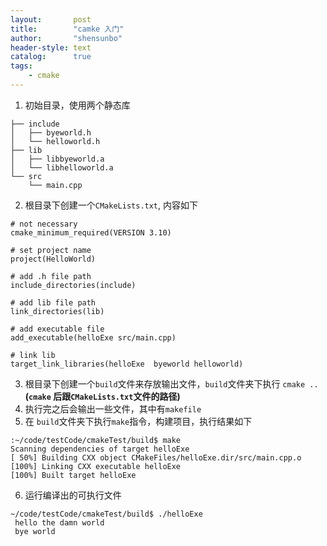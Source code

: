 ```yaml
---
layout:       post
title:        "camke 入门"
author:       "shensunbo"
header-style: text
catalog:      true
tags:
    - cmake
---
```


1. 初始目录，使用两个静态库 
```
├── include
│   ├── byeworld.h
│   └── helloworld.h
├── lib
│   ├── libbyeworld.a
│   └── libhelloworld.a
└── src
    └── main.cpp
```
2. 根目录下创建一个`CMakeLists.txt`, 内容如下 
```
# not necessary
cmake_minimum_required(VERSION 3.10)

# set project name
project(HelloWorld)

# add .h file path
include_directories(include)

# add lib file path
link_directories(lib)

# add executable file
add_executable(helloExe src/main.cpp)

# link lib 
target_link_libraries(helloExe  byeworld helloworld)

```
3. 根目录下创建一个`build`文件来存放输出文件，`build`文件夹下执行 `cmake ..` __(`cmake` 后跟`CMakeLists.txt`文件的路径)__ 
4. 执行完之后会输出一些文件，其中有`makefile` 
5. 在 `build`文件夹下执行`make`指令，构建项目，执行结果如下 
```
:~/code/testCode/cmakeTest/build$ make
Scanning dependencies of target helloExe
[ 50%] Building CXX object CMakeFiles/helloExe.dir/src/main.cpp.o
[100%] Linking CXX executable helloExe
[100%] Built target helloExe
``` 
6. 运行编译出的可执行文件 
```
~/code/testCode/cmakeTest/build$ ./helloExe 
 hello the damn world 
 bye world
```